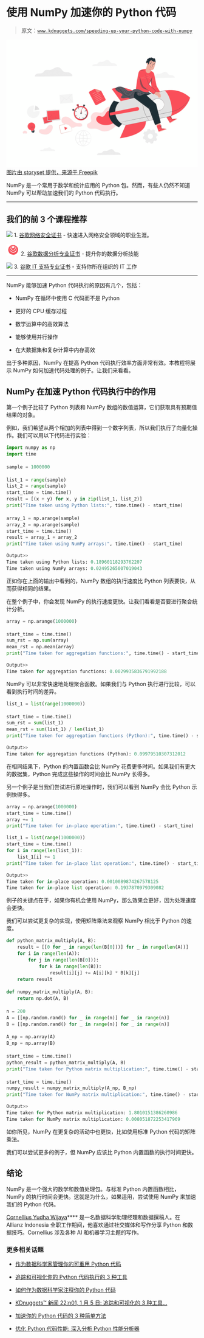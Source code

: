 # 使用 NumPy 加速你的 Python 代码

> 原文：[`www.kdnuggets.com/speeding-up-your-python-code-with-numpy`](https://www.kdnuggets.com/speeding-up-your-python-code-with-numpy)

![使用 NumPy 加速你的 Python 代码](img/b64f632158a37d94ca844c89dd824ab7.png)[图片由 storyset 提供，来源于 Freepik](https://www.freepik.com/free-vector/market-launch-concept-illustration_7171502.htm#fromView=search&page=1&position=3&uuid=715fea93-5839-4794-b955-1691b8cf44f5)

NumPy 是一个常用于数学和统计应用的 Python 包。然而，有些人仍然不知道 NumPy 可以帮助加速我们的 Python 代码执行。

* * *

## 我们的前 3 个课程推荐

![](img/0244c01ba9267c002ef39d4907e0b8fb.png) 1\. [谷歌网络安全证书](https://www.kdnuggets.com/google-cybersecurity) - 快速进入网络安全领域的职业生涯。

![](img/e225c49c3c91745821c8c0368bf04711.png) 2\. [谷歌数据分析专业证书](https://www.kdnuggets.com/google-data-analytics) - 提升你的数据分析技能

![](img/0244c01ba9267c002ef39d4907e0b8fb.png) 3\. [谷歌 IT 支持专业证书](https://www.kdnuggets.com/google-itsupport) - 支持你所在组织的 IT 工作

* * *

NumPy 能够加速 Python 代码执行的原因有几个，包括：

+   NumPy 在循环中使用 C 代码而不是 Python

+   更好的 CPU 缓存过程

+   数学运算中的高效算法

+   能够使用并行操作

+   在大数据集和复杂计算中内存高效

出于多种原因，NumPy 在提高 Python 代码执行效率方面非常有效。本教程将展示 NumPy 如何加速代码处理的例子。让我们来看看。

## NumPy 在加速 Python 代码执行中的作用

第一个例子比较了 Python 列表和 NumPy 数组的数值运算，它们获取具有预期值结果的对象。

例如，我们希望从两个相加的列表中得到一个数字列表，所以我们执行了向量化操作。我们可以用以下代码进行实验：

```py
import numpy as np
import time

sample = 1000000

list_1 = range(sample)
list_2 = range(sample)
start_time = time.time()
result = [(x + y) for x, y in zip(list_1, list_2)]
print("Time taken using Python lists:", time.time() - start_time)

array_1 = np.arange(sample)
array_2 = np.arange(sample)
start_time = time.time()
result = array_1 + array_2
print("Time taken using NumPy arrays:", time.time() - start_time)
```

```py
Output>>
Time taken using Python lists: 0.18960118293762207
Time taken using NumPy arrays: 0.02495265007019043
```

正如你在上面的输出中看到的，NumPy 数组的执行速度比 Python 列表要快，从而获得相同的结果。

在整个例子中，你会发现 NumPy 的执行速度更快。让我们看看是否要进行聚合统计分析。

```py
array = np.arange(1000000)

start_time = time.time()
sum_rst = np.sum(array)
mean_rst = np.mean(array)
print("Time taken for aggregation functions:", time.time() - start_time)
```

```py
Output>> 
Time taken for aggregation functions: 0.0029935836791992188
```

NumPy 可以非常快速地处理聚合函数。如果我们与 Python 执行进行比较，可以看到执行时间的差异。

```py
list_1 = list(range(1000000))

start_time = time.time()
sum_rst = sum(list_1)
mean_rst = sum(list_1) / len(list_1)
print("Time taken for aggregation functions (Python):", time.time() - start_time)
```

```py
Output>>
Time taken for aggregation functions (Python): 0.09979510307312012
```

在相同结果下，Python 的内置函数会比 NumPy 花费更多时间。如果我们有更大的数据集，Python 完成这些操作的时间会比 NumPy 长得多。

另一个例子是当我们尝试进行原地操作时，我们可以看到 NumPy 会比 Python 示例快得多。

```py
array = np.arange(1000000)
start_time = time.time()
array += 1
print("Time taken for in-place operation:", time.time() - start_time)
```

```py
list_1 = list(range(1000000))
start_time = time.time()
for i in range(len(list_1)):
    list_1[i] += 1
print("Time taken for in-place list operation:", time.time() - start_time)
```

```py
Output>>
Time taken for in-place operation: 0.0010089874267578125
Time taken for in-place list operation: 0.1937870979309082
```

例子的关键点在于，如果你有机会使用 NumPy，那么效果会更好，因为处理速度会更快。

我们可以尝试更复杂的实现，使用矩阵乘法来观察 NumPy 相比于 Python 的速度。

```py
def python_matrix_multiply(A, B):
    result = [[0 for _ in range(len(B[0]))] for _ in range(len(A))]
    for i in range(len(A)):
        for j in range(len(B[0])):
            for k in range(len(B)):
                result[i][j] += A[i][k] * B[k][j]
    return result

def numpy_matrix_multiply(A, B):
    return np.dot(A, B)

n = 200
A = [[np.random.rand() for _ in range(n)] for _ in range(n)]
B = [[np.random.rand() for _ in range(n)] for _ in range(n)]

A_np = np.array(A)
B_np = np.array(B)

start_time = time.time()
python_result = python_matrix_multiply(A, B)
print("Time taken for Python matrix multiplication:", time.time() - start_time)

start_time = time.time()
numpy_result = numpy_matrix_multiply(A_np, B_np)
print("Time taken for NumPy matrix multiplication:", time.time() - start_time)
```

```py
Output>>
Time taken for Python matrix multiplication: 1.8010151386260986
Time taken for NumPy matrix multiplication: 0.008051872253417969
```

如你所见，NumPy 在更复杂的活动中也更快，比如使用标准 Python 代码的矩阵乘法。

我们可以尝试更多的例子，但 NumPy 应该比 Python 内置函数的执行时间更快。

## 结论

NumPy 是一个强大的数学和数值处理包。与标准 Python 内置函数相比，NumPy 的执行时间会更快。这就是为什么，如果适用，尝试使用 NumPy 来加速我们的 Python 代码。

**[](https://www.linkedin.com/in/cornellius-yudha-wijaya/)**[Cornellius Yudha Wijaya](https://www.linkedin.com/in/cornellius-yudha-wijaya/)**** 是一名数据科学助理经理和数据撰稿人。在 Allianz Indonesia 全职工作期间，他喜欢通过社交媒体和写作分享 Python 和数据技巧。Cornellius 涉及各种 AI 和机器学习主题的写作。

### 更多相关话题

+   [作为数据科学家管理你的可重用 Python 代码](https://www.kdnuggets.com/2021/06/managing-reusable-python-code-data-scientist.html)

+   [追踪和可视化你的 Python 代码执行的 3 种工具](https://www.kdnuggets.com/2021/12/3-tools-track-visualize-execution-python-code.html)

+   [如何作为数据科学家注释你的 Python 代码](https://www.kdnuggets.com/how-to-comment-your-python-code-as-a-data-scientist)

+   [KDnuggets™ 新闻 22:n01, 1 月 5 日: 追踪和可视化的 3 种工具…](https://www.kdnuggets.com/2022/n01.html)

+   [加速你的 Python 代码的 3 种简单方法](https://www.kdnuggets.com/2022/10/3-simple-ways-speed-python-code.html)

+   [优化 Python 代码性能: 深入分析 Python 性能分析器](https://www.kdnuggets.com/2023/02/optimizing-python-code-performance-deep-dive-python-profilers.html)
